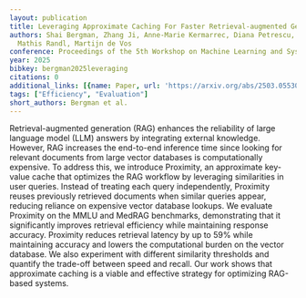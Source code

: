 ```yaml
---
layout: publication
title: Leveraging Approximate Caching For Faster Retrieval-augmented Generation
authors: Shai Bergman, Zhang Ji, Anne-Marie Kermarrec, Diana Petrescu, Rafael Pires,
  Mathis Randl, Martijn de Vos
conference: Proceedings of the 5th Workshop on Machine Learning and Systems
year: 2025
bibkey: bergman2025leveraging
citations: 0
additional_links: [{name: Paper, url: 'https://arxiv.org/abs/2503.05530'}]
tags: ["Efficiency", "Evaluation"]
short_authors: Bergman et al.
---
```

Retrieval-augmented generation (RAG) enhances the reliability of large
language model (LLM) answers by integrating external knowledge. However, RAG
increases the end-to-end inference time since looking for relevant documents
from large vector databases is computationally expensive. To address this, we
introduce Proximity, an approximate key-value cache that optimizes the RAG
workflow by leveraging similarities in user queries. Instead of treating each
query independently, Proximity reuses previously retrieved documents when
similar queries appear, reducing reliance on expensive vector database lookups.
We evaluate Proximity on the MMLU and MedRAG benchmarks, demonstrating that it
significantly improves retrieval efficiency while maintaining response
accuracy. Proximity reduces retrieval latency by up to 59% while maintaining
accuracy and lowers the computational burden on the vector database. We also
experiment with different similarity thresholds and quantify the trade-off
between speed and recall. Our work shows that approximate caching is a viable
and effective strategy for optimizing RAG-based systems.